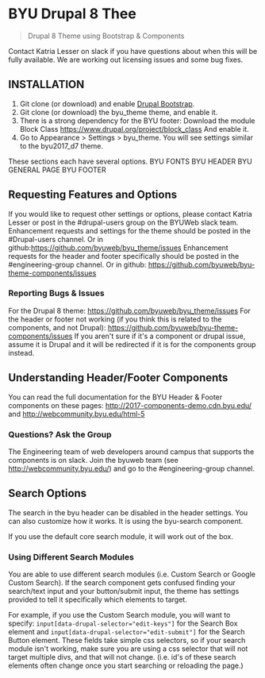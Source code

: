 # BYU Drupal 8 Thee
> Drupal 8 Theme using Bootstrap &amp; Components

Contact Katria Lesser on slack if you have questions about when this will be fully available. We are working out licensing issues and some bug fixes.

## INSTALLATION
1. Git clone (or download) and enable [Drupal Bootstrap](https://drupal.org/project/bootstrap).
2. Git clone (or download) the byu_theme theme, and enable it. 
3. There is a strong dependency for the BYU footer: Download the module Block Class https://www.drupal.org/project/block_class
And enable it.
4. Go to Appearance > Settings > byu_theme. You will see settings similar to the byu2017_d7 theme.

These sections each have several options.
BYU FONTS
BYU HEADER
BYU GENERAL PAGE
BYU FOOTER

## Requesting Features and Options
If you would like to request other settings or options, please contact Katria Lesser or post in the #drupal-users group on the BYUWeb slack team.
Enhancement requests and settings for the theme should be posted in the #Drupal-users channel. 
Or in github:https://github.com/byuweb/byu_theme/issues
Enhancement requests for the header and footer specifically should be posted in the #engineering-group channel.
Or in github: https://github.com/byuweb/byu-theme-components/issues

### Reporting Bugs & Issues

For the Drupal 8 theme: https://github.com/byuweb/byu_theme/issues
For the header or footer not working (if you think this is related to the components, and not Drupal):
https://github.com/byuweb/byu-theme-components/issues
If you aren't sure if it's a component or drupal issue, assume it is Drupal and it will be redirected if it
is for the components group instead.

## Understanding Header/Footer Components
You can read the full documentation for the BYU Header & Footer components on these pages:
http://2017-components-demo.cdn.byu.edu/
and 
http://webcommunity.byu.edu/html-5

### Questions? Ask the Group
The Engineering team of web developers around campus that supports the components is on slack.
Join the byuweb team (see http://webcommunity.byu.edu/) and go to the #engineering-group channel.

## Search Options
The search in the byu header can be disabled in the header settings.
You can also customize how it works. It is using the byu-search component. 

If you use the default core search module, it will work out of the box.
### Using Different Search Modules
You are able to use different search modules (i.e. Custom Search or Google Custom Search). If the search
component gets confused finding your search/text input and your button/submit input, the theme has
settings provided to tell it specifically which elements to target.

For example, if you use the Custom Search module, you will want to specify:
`input[data-drupal-selector="edit-keys"]` for the Search Box element
and 
`input[data-drupal-selector="edit-submit"]` for the Search Button element.
These fields take simple css selectors, so if your search module isn't working, make sure you are using a css selector that will not target multiple divs, and that will not change. (i.e. id's of these search elements often change once you start searching or reloading the page.)
